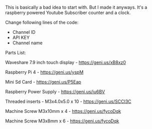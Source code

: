 This is basically a bad idea to start with. But I made it anyways. It's a raspberry powered Youtube Subscriber counter and a clock. 

Change following lines of the code: 
- Channel ID
- API KEY 
- Channel name

Parts List: 

Waveshare 7.9 inch touch display - https://geni.us/xB8xz0

Raspberry Pi 4  - https://geni.us/yspM

Mini Sd Card - https://geni.us/P5Eap

Raspberry Power Supply - https://geni.us/iu6BV

Threaded inserts - M3x4.0x5.0 x 10 - https://geni.us/SCCI3C

Machine Screw M3x10mm x 4 - https://geni.us/fycoDqk

Machine Screw M3x8mm x 6 - https://geni.us/fycoDqk




